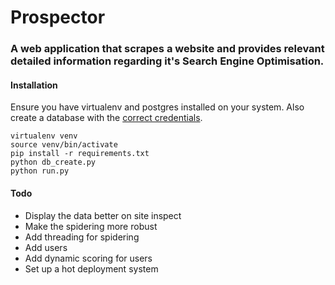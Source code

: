 # Prospector

### A web application that scrapes a website and provides relevant detailed information regarding it's Search Engine Optimisation.

#### Installation

Ensure you have virtualenv and postgres installed on your system. Also create a database with the [correct credentials](https://github.com/Kayra/prospector/blob/master/config.py#L4).

    virtualenv venv
    source venv/bin/activate
    pip install -r requirements.txt
    python db_create.py
    python run.py

#### Todo

* Display the data better on site inspect
* Make the spidering more robust
* Add threading for spidering
* Add users
* Add dynamic scoring for users
* Set up a hot deployment system
